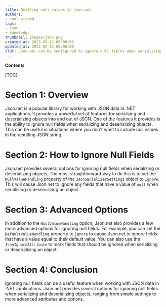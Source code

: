 ```yaml
---
title: Omitting null values in json.net
authors:
- cool_wizard
tags:
- json
- knowledge
thumbnail: images/json.png
created_at: 2023-02-12 00:00:00
updated_at: 2023-02-12 00:00:00
tldr: Json.net can be configured to ignore null fields when serializing/deserializing objects.
---
```


**Contents**

[TOC]

# Section 1: Overview

Json.net is a popular library for working with JSON data in .NET applications. It provides a powerful set of features for serializing and deserializing objects into and out of JSON. One of the features it provides is the ability to ignore null fields when serializing and deserializing objects. This can be useful in situations where you don't want to include null values in the resulting JSON string.

# Section 2: How to Ignore Null Fields

Json.net provides several options for ignoring null fields when serializing or deserializing objects. The most straightforward way to do this is to set the `NullValueHandling` property of the `JsonSerializerSettings` object to `Ignore`. This will cause Json.net to ignore any fields that have a value of `null` when serializing or deserializing an object.

# Section 3: Advanced Options

In addition to the `NullValueHandling` option, Json.net also provides a few more advanced options for ignoring null fields. For example, you can set the `DefaultValueHandling` property to `Ignore` to cause Json.net to ignore fields that have a value equal to their default value. You can also use the `JsonIgnoreAttribute` to mark fields that should be ignored when serializing or deserializing an object.

# Section 4: Conclusion

Ignoring null fields can be a useful feature when working with JSON data in .NET applications. Json.net provides several options for ignoring null fields when serializing and deserializing objects, ranging from simple settings to more advanced attributes and options.
